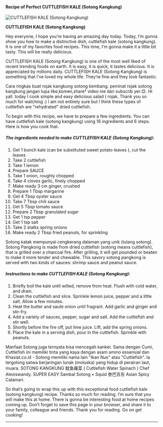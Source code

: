             

#### Recipe of Perfect CUTTLEFISH KALE (Sotong Kangkung)

![CUTTLEFISH KALE (Sotong Kangkung)](https://img-global.cpcdn.com/recipes/2535964_b592757fda298b4f/751x532cq70/cuttlefish-kale-sotong-kangkung-recipe-main-photo.jpg)

**CUTTLEFISH KALE (Sotong Kangkung)**

Hey everyone, I hope you’re having an amazing day today. Today, I’m gonna show you how to make a distinctive dish, cuttlefish kale (sotong kangkung). It is one of my favorites food recipes. This time, I’m gonna make it a little bit tasty. This will be really delicious.

CUTTLEFISH KALE (Sotong Kangkung) is one of the most well liked of recent trending foods on earth. It is easy, it is quick, it tastes delicious. It is appreciated by millions daily. CUTTLEFISH KALE (Sotong Kangkung) is something that I’ve loved my whole life. They’re fine and they look fantastic.

Cara ringkas buat rojak kangkung sotong kembang. peminat rojak sotong kangkung jangan lupa like,komen,share² video nie dan subscrib yer.😊. Hi yall. today I cook simple and easy delicious salad ( rojak. Thank you so much for watching :) I am not entirely sure but I think these types of cuttlefish are "rehydrated" dried cuttlefish.

To begin with this recipe, we have to prepare a few ingredients. You can have cuttlefish kale (sotong kangkung) using 16 ingredients and 6 steps. Here is how you cook that.

##### The ingredients needed to make CUTTLEFISH KALE (Sotong Kangkung):

1.  Get 1 bunch kale (can be substituted sweet potato leaves ), cut the leaves
2.  Take 2 cuttlefish
3.  Take 1 lemon
4.  Prepare SAUCE
5.  Take 1 onion, roughly chopped
6.  Take 4 cloves garlic, finely chopped
7.  Make ready 3 cm ginger, crushed
8.  Prepare 1 Tbsp margarine
9.  Get 4 Tbsp oyster sauce
10.  Take 7 Tbsp chili sauce
11.  Get 5 Tbsp tomato sauce
12.  Prepare 2 Tbsp granulated sugar
13.  Get 1 tsp pepper
14.  Get 1 tsp salt
15.  Take 2 stalks spring onions
16.  Make ready 2 Tbsp fried peanuts, for sprinkling

Sotong katak mempunyai cengkerang dalaman yang unik (tulang sotong). Sotong Pangkong is made from dried cuttlefish (sotong means cuttlefish), that is grilled over a charcoal fire. After grilling, it will get pounded or beaten to make it more tender and chewable. This savory sotong pangkong is served with two kinds of sauces: shrimp sauce and peanut sauce.

##### Instructions to make CUTTLEFISH KALE (Sotong Kangkung):

1.  Briefly boil the kale until wilted, remove from heat. Flush with cold water, and drain.
2.  Clean the cuttlefish and slice. Sprinkle lemon juice, pepper and a little salt. Allow a few minutes.
3.  Heat the butter and saute onion until fragrant. Add garlic and ginger and stir-fry.
4.  Add a variety of sauces, pepper, sugar and salt. Add the cuttlefish and stir well.
5.  Shortly before the fire off, put lime juice. Lift, add the spring onions.
6.  Place the kale in a serving dish, pour in the cuttlefish. Sprinkle with peanuts.

Manfaat Sotong juga ternyata bisa mencegah kanker. Sama dengan Cumi, Cuttlefish ini memiliki tinta yang kaya dengan asam amino essensial dan Khasiat.co.id - Sotong memiliki nama lain "Ikan Nus" atau "Cuttlefish". Ia tergolong satwa berjaringan lunak (moluska) yang hidup di perairan laut, muara. SOTONG KANGKUNG 鱿鱼蕹菜 ( Cuttlefish Water Spinach ) Chef Alexiswandy. SUPER EASY Sambal Sotong • Squid 叁巴苏东 Asian Spicy Calamari.

So that’s going to wrap this up with this exceptional food cuttlefish kale (sotong kangkung) recipe. Thanks so much for reading. I’m sure that you will make this at home. There is gonna be interesting food at home recipes coming up. Don’t forget to save this page in your browser, and share it to your family, colleague and friends. Thank you for reading. Go on get cooking!

* * *